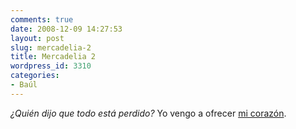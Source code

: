 ```yaml
---
comments: true
date: 2008-12-09 14:27:53
layout: post
slug: mercadelia-2
title: Mercadelia 2
wordpress_id: 3310
categories:
- Baúl
---
```


_¿Quién dijo que todo está perdido?_ Yo vengo a ofrecer [mi corazón](http://www.mercadelia.com/soon).
